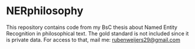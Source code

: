 # NERphilosophy
This repository contains code from my BsC thesis about Named Entity Recognition in philosophical text. The gold standard is not included since it is private data. For access to that, mail me: rubenweijers29@gmail.com
